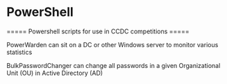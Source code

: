 # PowerShell
===== Powershell scripts for use in CCDC competitions =====

PowerWarden can sit on a DC or other Windows server to monitor various statistics

BulkPasswordChanger can change all passwords in a given Organizational Unit (OU) in Active Directory (AD)
